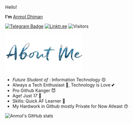 Hello!

<b>I'm</b> [Anmol Dhiman](https://github.com/anmoldh)

[![Telegram Badge](https://img.shields.io/badge/Telegram-blue?style=social&logo=Telegram&link=https://t.me/Dont_Tag_Else_Gei)](https://t.me/Dont_Tag_Else_Gei)
[![Linktr.ee](https://img.shields.io/badge/Linktree-brightgreen?style=social&logo=Linktree&link=https://linktr.ee/Anmol_Dh)](https://linktr.ee/Anmol_Dh)
![Visitors](https://visitor-badge.laobi.icu/badge?page_id=AnmolDh)

<img align="center" src="./assets/aboutme.png?raw=true" width="250"/>

- <i>Future Student of</i> : Information Technology 😍
- Always a Tech Enthusiast 🔭, Technology is Love 💕
- Pro Github Kanger 😈
- Age! Just <i>17</i> 🙂
- Skills: Quick AF Learner 💨
- My Hardwork in Github mostly Private for Now Atleast 😙


![Anmol's GitHub stats](https://github-readme-stats.vercel.app/api?username=Anmoldh&hide=contribs,issues,prs,stars&count_private=true&show_icons=true&theme=merko)
